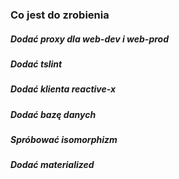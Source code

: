### Co jest do zrobienia
##### Dodać proxy dla web-dev i web-prod
##### Dodać tslint
##### Dodać klienta reactive-x
##### Dodać bazę danych
##### Spróbować isomorphizm
##### Dodać materialized
